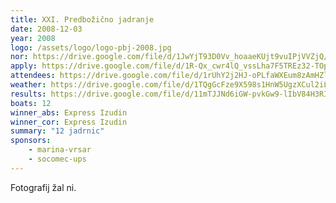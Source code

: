 ```yaml
---
title: XXI. Predbožično jadranje
date: 2008-12-03
year: 2008
logo: /assets/logo/logo-pbj-2008.jpg
nor: https://drive.google.com/file/d/1JwYjT93D0Vv_hoaaeKUjt9vuIPjVVZjQ/view?usp=sharing
apply: https://drive.google.com/file/d/1R-Qx_cwr4lQ_vssLha7F5TREz32-TOpP/view?usp=sharing
attendees: https://drive.google.com/file/d/1rUhY2j2HJ-oPLfaWXEum8zAmHZlargvc/view?usp=sharing
weather: https://drive.google.com/file/d/1TQgGcFze9X598s1HnW5UgzXCul2iLNIW/view?usp=sharing
results: https://drive.google.com/file/d/11mTJJNd6iGW-pvkGw9-lIbV84H3RIqFm/view?usp=sharing
boats: 12
winner_abs: Express Izudin
winner_cor: Express Izudin
summary: "12 jadrnic"
sponsors:
    - marina-vrsar
    - socomec-ups
---
```


Fotografij žal ni.
